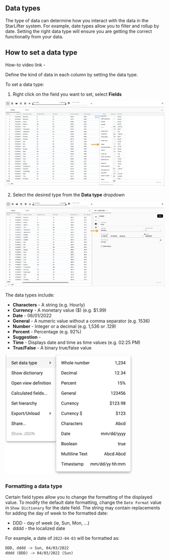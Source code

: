 ## Data types
The type of data can determine how you interact with the data in the StarLifter system. For example, date types allow you to filter and rollup by date. Setting the right data type will ensure you are getting the correct functionatly from your data.

## How to set a data type
How-to video link - 

Define the kind of data in each column by setting the data type.  

To set a data type:
1.  Right click on the field you want to set, select **Fields**

<img src="../assets/data_01.jpg"  style="width:800px" class="border"></img>

2.  Select the desired type from the **Data type** dropdown

<img src="../assets/data_02.jpg"  style="width:800px" class="border"></img> 

The data types include:
* **Characters** - A string (e.g. Hourly)
* **Currency** - A monetary value ($) (e.g. $1.99)
* **Date** - 06/01/2022
* **General** - A numeric value without a comma separator (e.g. 1536)
* **Number** - Integer or a decimal (e.g. 1,536 or .129)
* **Percent** - Percentage (e.g. 92%)
* **Suggestion** - 
* **Time** - Displays date and time as time values (e.g. 02:25 PM)
* **True/False** - A binary true/false value

<img src="../assets/datatype.png"  style="width:403px" class="border"></img> 

### Formatting a data type
Certain field types allow you to change the formatting of the displayed value. To modify the default date formatting, change the `Date Format` value in `Show Dictionary` for the date field.  The string may contain replacements for adding the day of week to the formatted date:

* DDD - day of week (ie, Sun, Mon, ...)
* dddd - the localized date

For example, a date of `2022-04-03` will be formatted as:

```
DDD, dddd -> Sun, 04/03/2022
dddd (DDD) -> 04/03/2022 (Sun)
```
